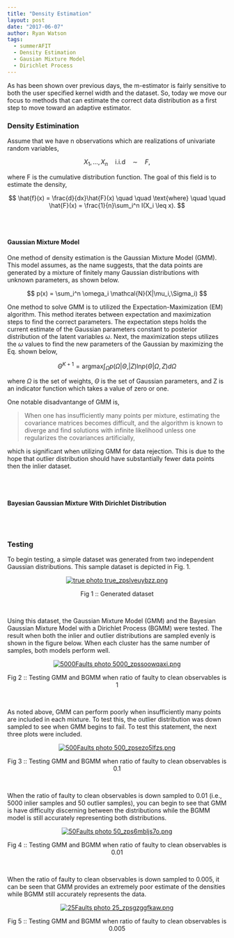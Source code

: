 ```yaml
---
title: "Density Estimation"
layout: post
date: "2017-06-07"
author: Ryan Watson 
tags:
  - summerAFIT
  - Density Estimation
  - Gausian Mixture Model
  - Dirichlet Process
---
```


As has been shown over previous days, the m-estimator is fairly sensitive to 
both the user specified kernel width and the dataset. So, today we move our focus 
to methods that can estimate the correct data distribution as a first step to 
move toward an adaptive estimator. 


### Density Estimination 

Assume that we have n observations which are realizations of univariate 
random variables, 

$$ X_1, \ldots, X_n \quad \text{i.i.d} \quad \sim  \quad F, $$

where F is the cumulative distribution function. The goal of this field is to 
estimate the density, 


$$ \hat{f}(x) = \frac{d}{dx}\hat{F}(x) \quad \quad \text{where} \quad \quad  \hat{F}(x) = \frac{1}{n}\sum_i^n I(X_i \leq x). $$ 

<br><br>
#### Gaussian Mixture Model

One method of density estimation is the Gaussian Mixture Model (GMM). This model 
assumes, as the name suggests, that the data points are generated by a mixture 
of finitely many Gaussian distributions with unknown parameters, as shown below.

$$  p(x) = \sum_i^n \omega_i \mathcal{N}(X|\mu_i,\Sigma_i) $$

One method to solve GMM is to utilized the Expectation-Maximization (EM) algorithm. 
This method iterates between expectation and maximization steps to find the 
correct parameters. The expectation steps holds the current estimate of the 
Gaussian parameters constant to posterior distribution of the latent variables 
$\omega$. Next, the maximization steps utilizes the $\omega$ values to find the
new parameters of the Gaussian by maximizing the Eq. shown below,

   $$  \Theta^{K+1} = \text{argmax} \int_{\Omega} p(\Omega|\Theta,|Z) \text{ln} p(\Theta|\Omega,Z)d\Omega  $$

where $\Omega$ is the set of weights, $\Theta$ is the set of Gaussian parameters,
and Z is an indicator function which takes a value of zero or one.


One notable disadvantange of GMM is, 

> When one has insufficiently many points per mixture, estimating the covariance 
> matrices becomes difficult, and the algorithm is known to diverge and find 
> solutions with infinite likelihood unless one regularizes the covariances 
> artificially, 

which is significant when utilizing GMM for data rejection. This is due to the 
hope that outlier distribution should have substantially fewer data points then 
the inlier dataset.

<br><br>

#### Bayesian Gaussian Mixture With Dirichlet Distribution


<br><br>
### Testing 

To begin testing, a simple dataset was generated from two independent Gaussian distributions.
This sample dataset is depicted in Fig. 1.

<p align="center">
<a href="http://s1347.photobucket.com/user/rwatso12/media/true_zpslveuybzz.png.html" target="_blank"><img src="http://i1347.photobucket.com/albums/p701/rwatso12/true_zpslveuybzz.png" border="0" alt="true photo true_zpslveuybzz.png"/></a>
</p>
<p align="center">
Fig 1 :: Generated dataset  
</p>
<br>


Using this dataset, the Gaussian Mixture Model (GMM) and the Bayesian Gaussian 
Mixture Model with a Dirichlet Process (BGMM) were tested. The result when 
both the inlier and outlier distributions are sampled evenly is shown in the 
figure below. When each cluster has the same number of samples, both models 
perform well.


<p align="center">
<a href="http://s1347.photobucket.com/user/rwatso12/media/5000_zpssoowqaxi.png.html" target="_blank"><img src="http://i1347.photobucket.com/albums/p701/rwatso12/5000_zpssoowqaxi.png" border="0" alt="5000Faults photo 5000_zpssoowqaxi.png"/></a>
</p>
<p align="center">
Fig 2 :: Testing GMM and BGMM when ratio of faulty to clean observables is 1
</p>
<br>


As noted above, GMM can perform poorly when insufficiently many points are 
included in each mixture. To test this, the outlier distribution was down sampled
to see when GMM begins to fail. To test this statement, the next three plots
were included. 

<p align="center">
<a href="http://s1347.photobucket.com/user/rwatso12/media/500_zpsezo5lfzs.png.html" target="_blank"><img src="http://i1347.photobucket.com/albums/p701/rwatso12/500_zpsezo5lfzs.png" border="0" alt="500Faults photo 500_zpsezo5lfzs.png"/></a>
</p>
<p align="center">
Fig 3 :: Testing GMM and BGMM when ratio of faulty to clean observables is 0.1 
</p>
<br>


When the ratio of faulty to clean observables is down sampled to 0.01 
(i.e., 5000 inlier samples and 50 outlier samples), you can begin to see that 
GMM is have difficulty discerning between the distributions while the BGMM model 
is still accurately representing both distributions.


<p align="center">
<a href="http://s1347.photobucket.com/user/rwatso12/media/50_zps6mbljs7o.png.html" target="_blank"><img src="http://i1347.photobucket.com/albums/p701/rwatso12/50_zps6mbljs7o.png" border="0" alt="50Faults photo 50_zps6mbljs7o.png"/></a>
</p>
<p align="center">
Fig 4 :: Testing GMM and BGMM when ratio of faulty to clean observables is 0.01 
</p>
<br>


When the ratio of faulty to clean observables is down sampled to 0.005, it can be 
seen that GMM provides an extremely poor estimate of the densities while BGMM still
accurately represents the data.

<p align="center">
<a href="http://s1347.photobucket.com/user/rwatso12/media/25_zpsgzggfkaw.png.html" target="_blank"><img src="http://i1347.photobucket.com/albums/p701/rwatso12/25_zpsgzggfkaw.png" border="0" alt="25Faults photo 25_zpsgzggfkaw.png"/></a>
</p>
<p align="center">
Fig 5 :: Testing GMM and BGMM when ratio of faulty to clean observables is 0.005
</p>
<br>


